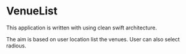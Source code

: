 # VenueList
This application is written with using clean swift architecture.

The aim is based on user location list the venues. User can also select radious.

